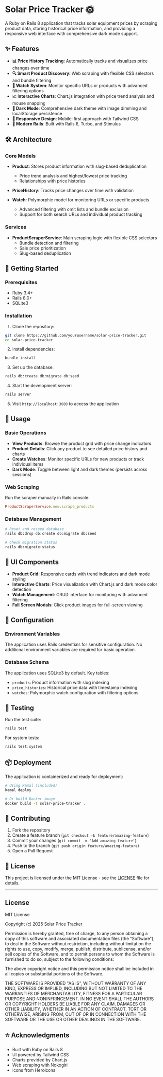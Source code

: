 # Solar Price Tracker 🌞

A Ruby on Rails 8 application that tracks solar equipment prices by scraping product data, storing historical price information, and providing a responsive web interface with comprehensive dark mode support.

## ✨ Features

- **📊 Price History Tracking**: Automatically tracks and visualizes price changes over time
- **🔍 Smart Product Discovery**: Web scraping with flexible CSS selectors and bundle filtering
- **👀 Watch System**: Monitor specific URLs or products with advanced filtering options
- **📈 Interactive Charts**: Chart.js integration with price trend analysis and mouse snapping
- **🌙 Dark Mode**: Comprehensive dark theme with image dimming and localStorage persistence
- **📱 Responsive Design**: Mobile-first approach with Tailwind CSS
- **🚀 Modern Rails**: Built with Rails 8, Turbo, and Stimulus

## 🛠️ Architecture

### Core Models

- **Product**: Stores product information with slug-based deduplication
  - Price trend analysis and highest/lowest price tracking
  - Relationships with price histories
  
- **PriceHistory**: Tracks price changes over time with validation

- **Watch**: Polymorphic model for monitoring URLs or specific products
  - Advanced filtering with omit lists and bundle exclusion
  - Support for both search URLs and individual product tracking

### Services

- **ProductScraperService**: Main scraping logic with flexible CSS selectors
  - Bundle detection and filtering
  - Sale price prioritization
  - Slug-based deduplication

## 🚀 Getting Started

### Prerequisites

- Ruby 3.4+
- Rails 8.0+
- SQLite3

### Installation

1. Clone the repository:
```bash
git clone https://github.com/yourusername/solar-price-tracker.git
cd solar-price-tracker
```

2. Install dependencies:
```bash
bundle install
```

3. Set up the database:
```bash
rails db:create db:migrate db:seed
```

4. Start the development server:
```bash
rails server
```

5. Visit `http://localhost:3000` to access the application

## 📝 Usage

### Basic Operations

- **View Products**: Browse the product grid with price change indicators
- **Product Details**: Click any product to see detailed price history and charts
- **Create Watches**: Monitor specific URLs for new products or track individual items
- **Dark Mode**: Toggle between light and dark themes (persists across sessions)

### Web Scraping

Run the scraper manually in Rails console:
```ruby
ProductScraperService.new.scrape_products
```

### Database Management

```bash
# Reset and reseed database
rails db:drop db:create db:migrate db:seed

# Check migration status
rails db:migrate:status
```

## 🎨 UI Components

- **Product Grid**: Responsive cards with trend indicators and dark mode styling
- **Interactive Charts**: Price visualization with Chart.js and dark mode color detection
- **Watch Management**: CRUD interface for monitoring with advanced filtering
- **Full Screen Modals**: Click product images for full-screen viewing

## 🔧 Configuration

### Environment Variables

The application uses Rails credentials for sensitive configuration. No additional environment variables are required for basic operation.

### Database Schema

The application uses SQLite3 by default. Key tables:
- `products`: Product information with slug indexing
- `price_histories`: Historical price data with timestamp indexing  
- `watches`: Polymorphic watch configuration with filtering options

## 🧪 Testing

Run the test suite:
```bash
rails test
```

For system tests:
```bash
rails test:system
```

## 📦 Deployment

The application is containerized and ready for deployment:

```bash
# Using Kamal (included)
kamal deploy

# Or build Docker image
docker build -t solar-price-tracker .
```

## 🤝 Contributing

1. Fork the repository
2. Create a feature branch (`git checkout -b feature/amazing-feature`)
3. Commit your changes (`git commit -m 'Add amazing feature'`)
4. Push to the branch (`git push origin feature/amazing-feature`)
5. Open a Pull Request

## 📄 License

This project is licensed under the MIT License - see the [LICENSE](#license) file for details.

---

## License

MIT License

Copyright (c) 2025 Solar Price Tracker

Permission is hereby granted, free of charge, to any person obtaining a copy
of this software and associated documentation files (the "Software"), to deal
in the Software without restriction, including without limitation the rights
to use, copy, modify, merge, publish, distribute, sublicense, and/or sell
copies of the Software, and to permit persons to whom the Software is
furnished to do so, subject to the following conditions:

The above copyright notice and this permission notice shall be included in all
copies or substantial portions of the Software.

THE SOFTWARE IS PROVIDED "AS IS", WITHOUT WARRANTY OF ANY KIND, EXPRESS OR
IMPLIED, INCLUDING BUT NOT LIMITED TO THE WARRANTIES OF MERCHANTABILITY,
FITNESS FOR A PARTICULAR PURPOSE AND NONINFRINGEMENT. IN NO EVENT SHALL THE
AUTHORS OR COPYRIGHT HOLDERS BE LIABLE FOR ANY CLAIM, DAMAGES OR OTHER
LIABILITY, WHETHER IN AN ACTION OF CONTRACT, TORT OR OTHERWISE, ARISING FROM,
OUT OF OR IN CONNECTION WITH THE SOFTWARE OR THE USE OR OTHER DEALINGS IN THE
SOFTWARE.

## ⭐ Acknowledgments

- Built with Ruby on Rails 8
- UI powered by Tailwind CSS
- Charts provided by Chart.js
- Web scraping with Nokogiri
- Icons from Heroicons